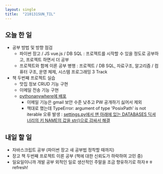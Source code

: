 ```yaml
---
layout: single
title:  "210131SUN_TIL"
---
```


## 오늘 한 일

* 공부 방법 및 방향 점검
  * 파이썬 장고 / JS vue.js / DB SQL
    : 프로젝트를 시작할 수 있을 정도로 공부하고, 프로젝트 하면서 더 공부
  * 프로젝트와 함께 이론 공부 병행
    : 프로젝트 / DB SQL, 자료구조, 알고리즘 / 컴퓨터 구조, 운영 체제, 시스템 프로그래밍 3 Track
* 책 두번째 프로젝트 실습
  * 맛집 정보 CRUD 기능 구현
  * 이메일 전송 기능 구현
  * [pythonanywhere에 배포](http://deviwin.pythonanywhere.com/) 
    * 이메일 기능은 gmail 보안 수준 낮추고 PW 공개하기 싫어서 제외
    * 책대로 했는데 TypeError: argument of type 'PosixPath' is not iterable 오류 발생
      : [settings.py에서 맨 아래에 있는 DATABASES 딕셔너리의 키 NAME의 값을 str()으로 감싸서 해결](https://d3v3lop3r.tistory.com/16)

## 내일 할 일

* 자바스크립트 공부 (파이썬 장고 새 공부법 정착할 때까지)
* 장고 책 두번째 프로젝트 이론 공부 (책에 대한 신뢰도가 하락하여 고민 중)
* 일요일이니까 개발 공부 외적인 일로 생산적인 주말을 조금 향유하기로 하자ㅎㅎ refresh!